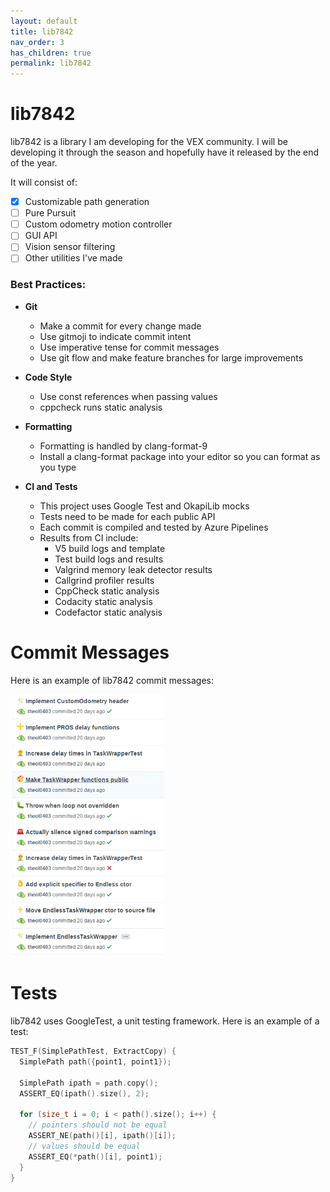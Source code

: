 ```yaml
---
layout: default
title: lib7842
nav_order: 3
has_children: true
permalink: lib7842
---
```


# lib7842

lib7842 is a library I am developing for the VEX community. I will be developing it through the season and hopefully have it released by the end of the year. 

It will consist of:

- [x] Customizable path generation 
- [ ] Pure Pursuit
- [ ] Custom odometry motion controller
- [ ] GUI API
- [ ] Vision sensor filtering
- [ ] Other utilities I've made

### Best Practices:

- **Git**

  - Make a commit for every change made
  - Use gitmoji to indicate commit intent
  - Use imperative tense for commit messages
  - Use git flow and make feature branches for large improvements
- **Code Style**
  - Use const references when passing values
  - cppcheck runs static analysis
- **Formatting**
  - Formatting is handled by clang-format-9
  - Install a clang-format package into your editor so you can format as you type
- **CI and Tests**
  - This project uses Google Test and OkapiLib mocks
  - Tests need to be made for each public API
  - Each commit is compiled and tested by Azure Pipelines
  - Results from CI include:
    - V5 build logs and template
    - Test build logs and results
    - Valgrind memory leak detector results
    - Callgrind profiler results
    - CppCheck static analysis
    - Codacity static analysis
    - Codefactor static analysis

# Commit Messages

Here is an example of lib7842 commit messages:

<img src="/assets/images/image-20191115151808784.png" style="zoom: 67%;" />

# Tests

lib7842 uses GoogleTest, a unit testing framework. Here is an example of a test:

```cpp
TEST_F(SimplePathTest, ExtractCopy) {
  SimplePath path({point1, point1});

  SimplePath ipath = path.copy();
  ASSERT_EQ(ipath().size(), 2);

  for (size_t i = 0; i < path().size(); i++) {
    // pointers should not be equal
    ASSERT_NE(path()[i], ipath()[i]);
    // values should be equal
    ASSERT_EQ(*path()[i], point1);
  }
}
```

